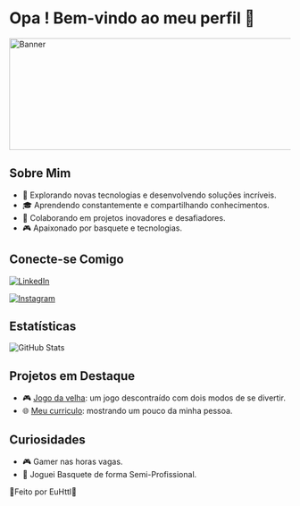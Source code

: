 #                          Opa ! Bem-vindo ao meu perfil 🚀

<img src="https://images.pexels.com/photos/270348/pexels-photo-270348.jpeg" alt="Banner" width="800" height="200">

## Sobre Mim

- 🚀 Explorando novas tecnologias e desenvolvendo soluções incríveis.
- 🎓 Aprendendo constantemente e compartilhando conhecimentos.
- 💼 Colaborando em projetos inovadores e desafiadores.
- 🎮 Apaixonado por basquete e tecnologias.

## Conecte-se Comigo

[![LinkedIn](https://img.shields.io/badge/LinkedIn-000?style=for-the-badge&logo=linkedin&logoColor=0E76A8)](https://www.linkedin.com/in/hyttalo-costa-1991841b2/)

[![Instagram](https://img.shields.io/badge/Instagram-000?style=for-the-badge&logo=instagram&logoColor=E4405F)](https://www.instagram.com/eu.httl/)

## Estatísticas

![GitHub Stats](https://github-readme-stats.vercel.app/api?username=EuHttl&show_icons=true&theme=radical)

## Projetos em Destaque

- 🎮 [Jogo da velha](https://github.com/EuHttl/jogodavelha): um jogo descontraído com dois modos de se divertir.
- 🌐 [Meu curriculo](https://github.com/EuHttl/Curriculo-Responsivo): mostrando um pouco da minha pessoa.


## Curiosidades


- 🎮 Gamer nas horas vagas.
- 🏀 Joguei Basquete de forma Semi-Profissional.

🤘Feito por EuHttl🤘
